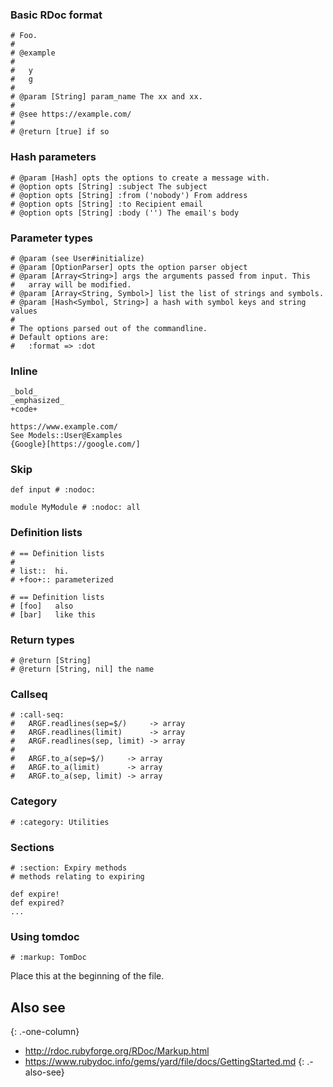 ### Basic RDoc format

    # Foo.
    #
    # @example
    #
    #   y
    #   g
    #
    # @param [String] param_name The xx and xx.
    #
    # @see https://example.com/
    #
    # @return [true] if so

### Hash parameters

    # @param [Hash] opts the options to create a message with.
    # @option opts [String] :subject The subject
    # @option opts [String] :from ('nobody') From address
    # @option opts [String] :to Recipient email
    # @option opts [String] :body ('') The email's body

### Parameter types

    # @param (see User#initialize)
    # @param [OptionParser] opts the option parser object
    # @param [Array<String>] args the arguments passed from input. This
    #   array will be modified.
    # @param [Array<String, Symbol>] list the list of strings and symbols.
    # @param [Hash<Symbol, String>] a hash with symbol keys and string values
    #
    # The options parsed out of the commandline.
    # Default options are:
    #   :format => :dot

### Inline

    _bold_
    _emphasized_
    +code+

    https://www.example.com/
    See Models::User@Examples
    {Google}[https://google.com/]

### Skip

    def input # :nodoc:

    module MyModule # :nodoc: all

### Definition lists

    # == Definition lists
    #
    # list::  hi.
    # +foo+:: parameterized

    # == Definition lists
    # [foo]   also
    # [bar]   like this

### Return types

    # @return [String]
    # @return [String, nil] the name

### Callseq

    # :call-seq:
    #   ARGF.readlines(sep=$/)     -> array
    #   ARGF.readlines(limit)      -> array
    #   ARGF.readlines(sep, limit) -> array
    #
    #   ARGF.to_a(sep=$/)     -> array
    #   ARGF.to_a(limit)      -> array
    #   ARGF.to_a(sep, limit) -> array

### Category

    # :category: Utilities

### Sections

    # :section: Expiry methods
    # methods relating to expiring

    def expire!
    def expired?
    ...

### Using tomdoc

    # :markup: TomDoc

Place this at the beginning of the file.

Also see
--------

{: .-one-column}

-   <a href="http://rdoc.rubyforge.org/RDoc/Markup.html" class="uri">http://rdoc.rubyforge.org/RDoc/Markup.html</a>
-   <a href="https://www.rubydoc.info/gems/yard/file/docs/GettingStarted.md" class="uri">https://www.rubydoc.info/gems/yard/file/docs/GettingStarted.md</a> {: .-also-see}
